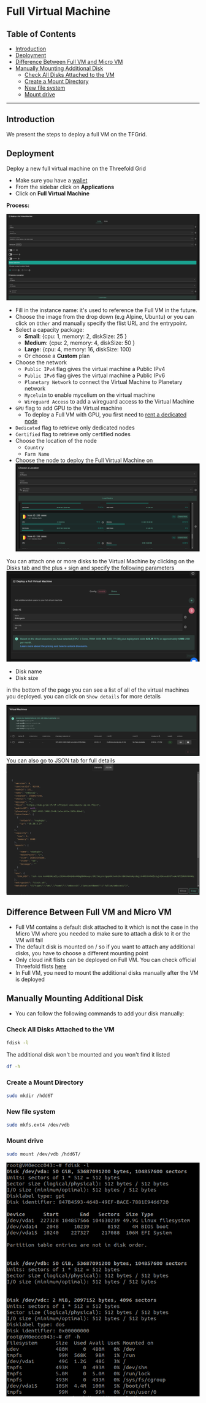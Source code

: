 <h1> Full Virtual Machine </h1>

<h2>Table of Contents </h2>

- [Introduction](#introduction)
- [Deployment](#deployment)
- [Difference Between Full VM and Micro VM](#difference-between-full-vm-and-micro-vm)
- [Manually Mounting Additional Disk](#manually-mounting-additional-disk)
  - [Check All Disks Attached to the VM](#check-all-disks-attached-to-the-vm)
  - [Create a Mount Directory](#create-a-mount-directory)
  - [New file system](#new-file-system)
  - [Mount drive](#mount-drive)

***

## Introduction

We present the steps to deploy a full VM on the TFGrid.

## Deployment

Deploy a new full virtual machine on the Threefold Grid

- Make sure you have a [wallet](../wallet_connector.md)
- From the sidebar click on **Applications**
- Click on **Full Virtual Machine**

**Process:**

![ ](./img/solutions_fullvm.png)

- Fill in the instance name: it's used to reference the Full VM in the future.
- Choose the image from the drop down (e.g Alpine, Ubuntu) or you can click on `Other` and manually specify the flist URL and the entrypoint.
- Select a capacity package:
  - **Small**: {cpu: 1, memory: 2, diskSize: 25 }
  - **Medium**: {cpu: 2, memory: 4, diskSize: 50 }
  - **Large**: {cpu: 4, memory: 16, diskSize: 100}
  - Or choose a **Custom** plan
- Choose the network
  - `Public IPv4` flag gives the virtual machine a Public IPv4
  - `Public IPv6` flag gives the virtual machine a Public IPv6
  - `Planetary Network` to connect the Virtual Machine to Planetary network
  - `Myceluim` to enable mycelium on the virtual machine
  - `Wireguard Access` to add a wireguard access to the Virtual Machine
- `GPU` flag to add GPU to the Virtual machine
  - To deploy a Full VM with GPU, you first need to [rent a dedicated node](../dashboard/dedicated_nodes.md#usage)
- `Dedicated` flag to retrieve only dedicated nodes 
- `Certified` flag to retrieve only certified nodes 
- Choose the location of the node
  - `Country`
  - `Farm Name`
- Choose the node to deploy the Full Virtual Machine on
  ![](./img/node_selection.png)

You can attach one or more disks to the Virtual Machine by clicking on the Disks tab and the plus `+` sign and specify the following parameters
![ ](./img/new_vm3.png)

- Disk name
- Disk size

in the bottom of the page you can see a list of all of the virtual machines you deployed. you can click on `Show details` for more details

![ ](./img/new_vm5.png)
You can also go to JSON tab for full details
![ ](./img/new_vm6.png)

## Difference Between Full VM and Micro VM

- Full VM contains a default disk attached to it which is not the case in the Micro VM where you needed to make sure to attach a disk to it or the VM will fail
- The default disk is mounted on / so if you want to attach any additional disks, you have to choose a different mounting point
- Only cloud init flists can be deployed on Full VM. You can check official Threefold flists [here](https://hub.grid.tf/tf-official-vms)
- In Full VM, you need to mount the additional disks manually after the VM is deployed

## Manually Mounting Additional Disk

- You can follow the following commands to add your disk manually:

### Check All Disks Attached to the VM

```bash
fdisk -l
```

The additional disk won't be mounted and you won't find it listed

```bash
df -h
```

### Create a Mount Directory

```bash
sudo mkdir /hdd6T
```

### New file system

```bash
sudo mkfs.ext4 /dev/vdb
```

### Mount drive

```bash
sudo mount /dev/vdb /hdd6T/
```

![mounting additional disk](./img/fullvm6.png)
